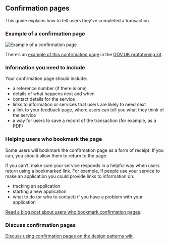 ## Confirmation pages

This guide explains how to tell users they’ve completed a transaction.


### Example of a confirmation page

![Example of a confirmation page](/documentation/design-patterns/confirmation-pages/Confirmation_Pages_1.png)

There’s an [example of this confirmation page](http://govuk-prototype-kit.herokuapp.com/docs/examples/confirmation-page) in the [GOV.UK prototyping kit](https://github.com/alphagov/govuk_prototype_kit).


### Information you need to include

Your confirmation page should include:

- a reference number (if there is one)
- details of what happens next and when
- contact details for the service
- links to information or services that users are likely to need next
- a link to your feedback page, where users can tell you what they think of the service
- a way for users to save a record of the transaction (for example, as a PDF)


### Helping users who bookmark the page

Some users will bookmark the confirmation page as a form of receipt. If you can, you should allow them to return to the page.

If you can’t, make sure your service responds in a helpful way when users return using a bookmarked link. For example, if people use your service to make an application you could provide links to information on:

- tracking an application
- starting a new application
- what to do (or who to contact) if you have a problem with your application

[Read a blog post about users who bookmark confirmation pages](https://designnotes.blog.gov.uk/2015/12/10/do-users-return-to-your-service-after-finishing/).


### Discuss confirmation pages

[Discuss using confirmation pages on the design patterns wiki](https://designpatterns.hackpad.com/Confirmation-pages-xkOPGx6R1iM).